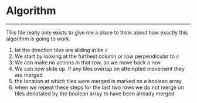 # Algorithm
---
This file really only exists to give me a place to think about how exactly this algorithm is going to work.

 1. let the direction tiles are sliding in be `d`
 2. We start by looking at the furthest column or row perpendicular to `d`
 3. We can make no actions in that row, so we move back a row
 4. We can now slide up. If any tiles overlap on attempted movement they are merged
 5. the location at which tiles were merged is marked on a boolean array
 6. when we repeat these steps for the last two rows we do not merge on tiles denotated by the boolean array to have been already merged


